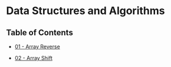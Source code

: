 # Data Structures and Algorithms

## Table of Contents

* [01 - Array Reverse](./code-challenges/01-ArrayReverse/)

* [02 - Array Shift](./code-challenges/02-ArrayShift/)
